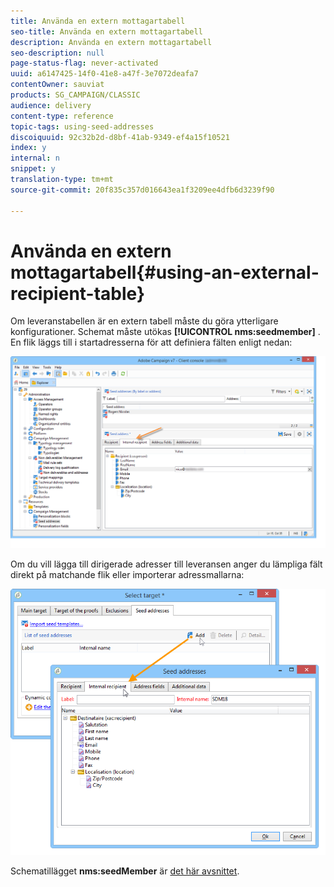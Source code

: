 ```yaml
---
title: Använda en extern mottagartabell
seo-title: Använda en extern mottagartabell
description: Använda en extern mottagartabell
seo-description: null
page-status-flag: never-activated
uuid: a6147425-14f0-41e8-a47f-3e7072deafa7
contentOwner: sauviat
products: SG_CAMPAIGN/CLASSIC
audience: delivery
content-type: reference
topic-tags: using-seed-addresses
discoiquuid: 92c32b2d-d8bf-41ab-9349-ef4a15f10521
index: y
internal: n
snippet: y
translation-type: tm+mt
source-git-commit: 20f835c357d016643ea1f3209ee4dfb6d3239f90

---
```



# Använda en extern mottagartabell{#using-an-external-recipient-table}

Om leveranstabellen är en extern tabell måste du göra ytterligare konfigurationer. Schemat måste utökas **[!UICONTROL nms:seedmember]** . En flik läggs till i startadresserna för att definiera fälten enligt nedan:

![](assets/s_ncs_user_seedlist_new_tab.png)

Om du vill lägga till dirigerade adresser till leveransen anger du lämpliga fält direkt på matchande flik eller importerar adressmallarna:

![](assets/s_ncs_user_seedlist_add_new_tab.png)

Schematillägget **nms:seedMember** är [det här avsnittet](../../configuration/using/seed-addresses.md).
